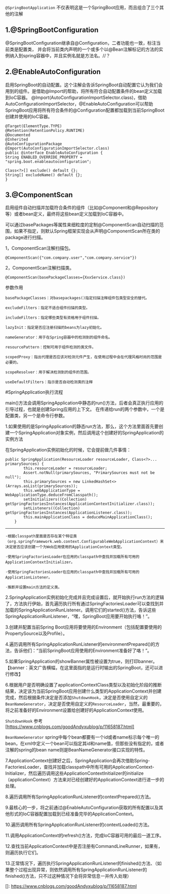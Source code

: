 `@SpringBootApplication` 不仅表明这是一个SpringBoot应用，而且组合了三个其他的注解

## 1.@SpringBootConfiguration

@SpringBootConfiguration继承自@Configuration，二者功能也一致，标注当前类是配置类，
并会将当前类内声明的一个或多个以@Bean注解标记的方法的实例纳入到spring容器中，并且实例名就是方法名。//？

## 2.@EnableAutoConfiguration

启用SpringBoot的自动配置。这个注解会告诉SpringBoot自动配置它认为我们会用到的组件。是借助@Import的帮助，将所有符合自动配置条件的bean定义加载到IoC容器。
@Import(AutoConfigurationImportSelector.class)，借助AutoConfigurationImportSelector，@EnableAutoConfiguration可以帮助SpringBoot应用将所有符合条件的@Configuration配置都加载到当前SpringBoot创建并使用的IoC容器。

    @Target(ElementType.TYPE)
    @Retention(RetentionPolicy.RUNTIME)
    @Documented
    @Inherited
    @AutoConfigurationPackage
    @Import(AutoConfigurationImportSelector.class)
    public @interface EnableAutoConfiguration {
	String ENABLED_OVERRIDE_PROPERTY = "spring.boot.enableautoconfiguration";

	Class<?>[] exclude() default {};
    String[] excludeName() default {};
    }
## 3.@ComponentScan

启用组件自动扫描并加载符合条件的组件（比如@Component和@Repository等）或者bean定义，最终将这些bean定义加载到IoC容器中。

可以通过basePackages等属性来细粒度的定制@ComponentScan自动扫描的范围，如果不指定，则默认Spring框架实现会从声明@ComponentScan所在类的package进行扫描。

1，ComponentScan注解扫描包。

    @ComponentScan({"com.company.user","com.company.service"})

2，ComponentScan注解扫描类。

    @ComponentScan(basePackageClasses={XxxService.class})
    
参数作用  
 
    basePackageClasses：对basepackages()指定扫描注释组件包类型安全的替代。
     
    excludeFilters：指定不适合组件扫描的类型。
     
    includeFilters：指定哪些类型有资格用于组件扫描。
     
    lazyInit：指定是否应注册扫描的beans为lazy初始化。
     
    nameGenerator：用于在Spring容器中的检测到的组件命名。
     
    resourcePattern：控制可用于组件检测的类文件。
     
    scopedProxy：指出代理是否应该对检测元件产生，在使用过程中会在代理风格时尚的范围是必要的。
     
    scopeResolver：用于解决检测到的组件的范围。
     
    useDefaultFilters：指示是否自动检测类的注释 
    
 #SpringApplication执行流程
 
 main()方法会调用SpringApplication中静态的run()方法，后者会真正执行应用的引导过程，也就是创建Spring应用的上下文。
 在传递给run的两个参数中，一个是配置类，另一个是命令行参数。
 
 1.如果使用的是SpringApplication的静态run方法，那么，这个方法里面首先要创建一个SpringApplication对象实例，然后调用这个创建好的SpringApplication的实例方法
 
 在SpringApplication实例初始化的时候，它会提前做几件事情：
 
    public SpringApplication(ResourceLoader resourceLoader, Class<?>... primarySources) {
    		this.resourceLoader = resourceLoader;
    		Assert.notNull(primarySources, "PrimarySources must not be null");
    		this.primarySources = new LinkedHashSet<>(Arrays.asList(primarySources));
    		this.webApplicationType = WebApplicationType.deduceFromClasspath();
    		setInitializers((Collection) getSpringFactoriesInstances(ApplicationContextInitializer.class));
    		setListeners((Collection) getSpringFactoriesInstances(ApplicationListener.class));
    		this.mainApplicationClass = deduceMainApplicationClass();
    	}
--------------------------------------------------------------------------------------------------------------------------
    
    ·根据classpath里面是否存在某个特征类（org.springframework.web.context.ConfigurableWebApplicationContext）来决定是否应该创建一个为Web应用使用的ApplicationContext类型。
 
    ·使用SpringFactoriesLoader在应用的classpath中查找并加载所有可用的ApplicationContextInitializer。
 
    ·使用SpringFactoriesLoader在应用的classpath中查找并加载所有可用的ApplicationListener。
 
    ·推断并设置main方法的定义类。
    
  2.SpringApplication实例初始化完成并且完成设置后，就开始执行run方法的逻辑了，方法执行伊始，首先遍历执行所有通过SpringFactoriesLoader可以查找到并加载的SpringApplicationRunListener。调用它们的started()方法，告诉这些SpringApplicationRunListener，“嘿，SpringBoot应用要开始执行咯！”。
  
  3.创建并配置当前Spring Boot应用将要使用的Environment（包括配置要使用的PropertySource以及Profile）。
  
  4.遍历调用所有SpringApplicationRunListener的environmentPrepared()的方法，告诉他们：“当前SpringBoot应用使用的Environment准备好了咯！”。
  
  5.如果SpringApplication的showBanner属性被设置为true，则打印banner。【banner：英文广告横幅，在这里面指的是运行时输出的SpringBoot，还可以进行修改】
  
  6.根据用户是否明确设置了applicationContextClass类型以及初始化阶段的推断结果，决定该为当前SpringBoot应用创建什么类型的ApplicationContext并创建完成，然后根据条件决定是否添加`ShutdownHook`，决定是否使用自定义的`BeanNameGenerator`，决定是否使用自定义的`ResourceLoader`，当然，最重要的，将之前准备好的Environment设置给创建好的ApplicationContext使用。  
  
  `ShutdownHook`
  参考 [https://www.cnblogs.com/goodAndyxublog/p/11658187.html]
  
  `BeanNameGenerator`
  spring中每个bean都要有一个id或者name标示每个唯一的bean，在xml中定义一个bean可以指定其id和name值，但那些没有指定的，或者注解的spring的bean name则是BeanNameGenerator接口实现的特性。
  
  7.ApplicationContext创建好之后，SpringApplication会再次借助Spring-FactoriesLoader，查找并加载classpath中所有可用的ApplicationContext-Initializer，然后遍历调用这些ApplicationContextInitializer的initialize（applicationContext）方法来对已经创建好的ApplicationContext进行进一步的处理。
  
  8.遍历调用所有SpringApplicationRunListener的contextPrepared()方法。
  
  9.最核心的一步，将之前通过@EnableAutoConfiguration获取的所有配置以及其他形式的IoC容器配置加载到已经准备完毕的ApplicationContext。
  
  10.遍历调用所有SpringApplicationRunListener的contextLoaded()方法。
  
  11.调用ApplicationContext的refresh()方法，完成IoC容器可用的最后一道工序。
  
  12.查找当前ApplicationContext中是否注册有CommandLineRunner，如果有，则遍历执行它们。
  
  13.正常情况下，遍历执行SpringApplicationRunListener的finished()方法、（如果整个过程出现异常，则依然调用所有SpringApplicationRunListener的finished()方法，只不过这种情况下会将异常信息一并传入处理）



[]: https://www.cnblogs.com/goodAndyxublog/p/11658187.html